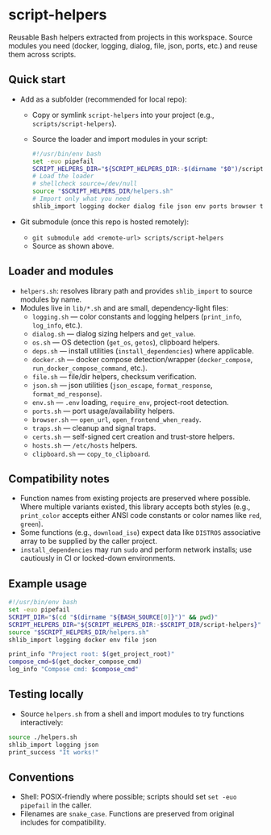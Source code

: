script-helpers
================

Reusable Bash helpers extracted from projects in this workspace. Source modules you need (docker, logging, dialog, file, json, ports, etc.) and reuse them across scripts.

Quick start
-----------

- Add as a subfolder (recommended for local repo):
  - Copy or symlink `script-helpers` into your project (e.g., `scripts/script-helpers`).
  - Source the loader and import modules in your script:

    ```bash
    #!/usr/bin/env bash
    set -euo pipefail
    SCRIPT_HELPERS_DIR="${SCRIPT_HELPERS_DIR:-$(dirname "$0")/script-helpers}"
    # Load the loader
    # shellcheck source=/dev/null
    source "$SCRIPT_HELPERS_DIR/helpers.sh"
    # Import only what you need
    shlib_import logging docker dialog file json env ports browser traps certs hosts clipboard
    ```

- Git submodule (once this repo is hosted remotely):
  - `git submodule add <remote-url> scripts/script-helpers`
  - Source as shown above.

Loader and modules
------------------

- `helpers.sh`: resolves library path and provides `shlib_import` to source modules by name.
- Modules live in `lib/*.sh` and are small, dependency-light files:
  - `logging.sh` — color constants and logging helpers (`print_info`, `log_info`, etc.).
  - `dialog.sh` — dialog sizing helpers and `get_value`.
  - `os.sh` — OS detection (`get_os`, `getos`), clipboard helpers.
  - `deps.sh` — install utilities (`install_dependencies`) where applicable.
  - `docker.sh` — docker compose detection/wrapper (`docker_compose`, `run_docker_compose_command`, etc.).
  - `file.sh` — file/dir helpers, checksum verification.
  - `json.sh` — json utilities (`json_escape`, `format_response`, `format_md_response`).
  - `env.sh` — `.env` loading, `require_env`, project-root detection.
  - `ports.sh` — port usage/availability helpers.
  - `browser.sh` — `open_url`, `open_frontend_when_ready`.
  - `traps.sh` — cleanup and signal traps.
  - `certs.sh` — self-signed cert creation and trust-store helpers.
  - `hosts.sh` — `/etc/hosts` helpers.
  - `clipboard.sh` — `copy_to_clipboard`.

Compatibility notes
-------------------

- Function names from existing projects are preserved where possible. Where multiple variants existed, this library accepts both styles (e.g., `print_color` accepts either ANSI code constants or color names like `red`, `green`).
- Some functions (e.g., `download_iso`) expect data like `DISTROS` associative array to be supplied by the caller project.
- `install_dependencies` may run `sudo` and perform network installs; use cautiously in CI or locked-down environments.

Example usage
-------------

```bash
#!/usr/bin/env bash
set -euo pipefail
SCRIPT_DIR="$(cd "$(dirname "${BASH_SOURCE[0]}")" && pwd)"
SCRIPT_HELPERS_DIR="${SCRIPT_HELPERS_DIR:-$SCRIPT_DIR/script-helpers}"
source "$SCRIPT_HELPERS_DIR/helpers.sh"
shlib_import logging docker env file json

print_info "Project root: $(get_project_root)"
compose_cmd=$(get_docker_compose_cmd)
log_info "Compose cmd: $compose_cmd"
```

Testing locally
---------------

- Source `helpers.sh` from a shell and import modules to try functions interactively:

```bash
source ./helpers.sh
shlib_import logging json
print_success "It works!"
```

Conventions
-----------

- Shell: POSIX-friendly where possible; scripts should set `set -euo pipefail` in the caller.
- Filenames are `snake_case`. Functions are preserved from original includes for compatibility.

